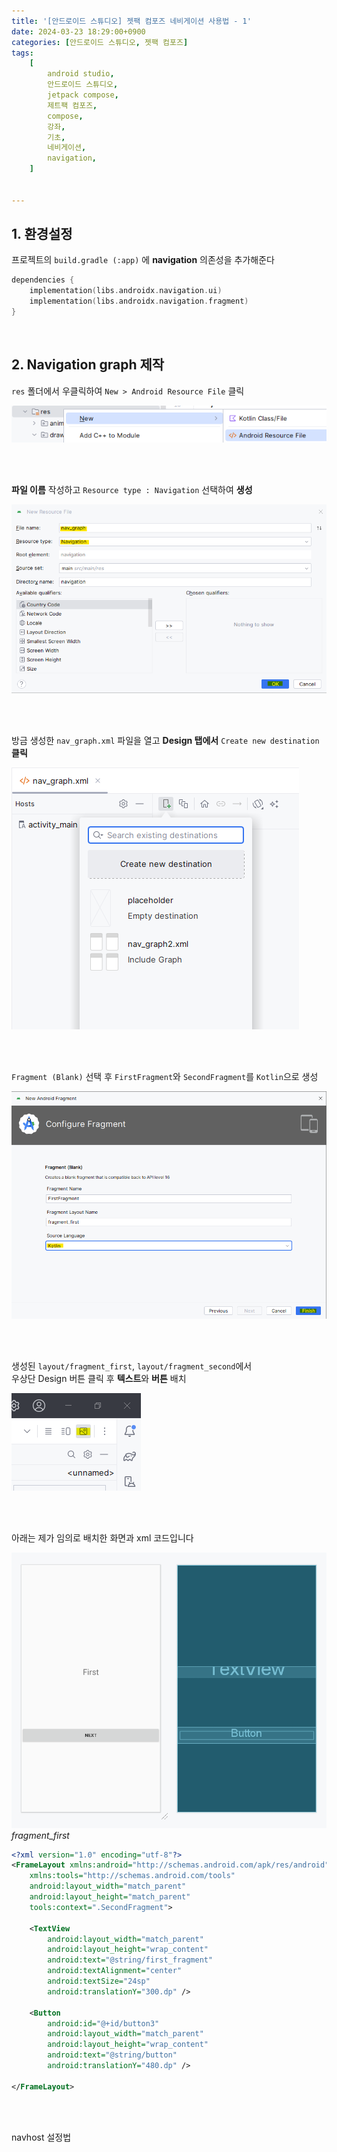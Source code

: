 ```yaml
---
title: '[안드로이드 스튜디오] 젯팩 컴포즈 네비게이션 사용법 - 1'
date: 2024-03-23 18:29:00+0900
categories: [안드로이드 스튜디오, 젯팩 컴포즈]
tags:
    [
        android studio,
        안드로이드 스튜디오,
        jetpack compose,
        제트팩 컴포즈,
        compose,
        강좌,
        기초,
        네비게이션,
        navigation,
    ]


---
```


## 1. 환경설정

프로젝트의 `build.gradle (:app)` 에 <b>navigation</b> 의존성을 추가해준다

```kotlin
dependencies {
    implementation(libs.androidx.navigation.ui)
    implementation(libs.androidx.navigation.fragment)
}
```
<br/>

## 2. Navigation graph 제작

`res` 폴더에서 우클릭하여 `New > Android Resource File` 클릭

![Navigation](/assets/img/0323/2.png)

<br/>
<br/>


<b>파일 이름</b> 작성하고 `Resource type : Navigation` 선택하여 <b>생성</b>

![Navigation](/assets/img/0323/3.png)

<br/>
<br/>

방금 생성한 `nav_graph.xml` 파일을 열고 <b>Design 탭에서</b>  `Create new destination` <b>클릭</b>

![Navigation](/assets/img/0323/4.png)

<br/>
<br/>

`Fragment (Blank)` 선택 후 `FirstFragment`와 `SecondFragment`를 `Kotlin`으로 생성

![Navigation](/assets/img/0323/5.png)

<br/>
<br/>

생성된 `layout/fragment_first`, `layout/fragment_second`에서   
우상단 Design 버튼 클릭 후 <b>텍스트</b>와 <b>버튼</b> 배치

![Navigation](/assets/img/0323/6.png)

<br/>
<br/>

아래는 제가 임의로 배치한 화면과 xml 코드입니다

![Navigation](/assets/img/0323/7.png)
_fragment_first_

```xml
<?xml version="1.0" encoding="utf-8"?>
<FrameLayout xmlns:android="http://schemas.android.com/apk/res/android"
    xmlns:tools="http://schemas.android.com/tools"
    android:layout_width="match_parent"
    android:layout_height="match_parent"
    tools:context=".SecondFragment">

    <TextView
        android:layout_width="match_parent"
        android:layout_height="wrap_content"
        android:text="@string/first_fragment"
        android:textAlignment="center"
        android:textSize="24sp"
        android:translationY="300.dp" />

    <Button
        android:id="@+id/button3"
        android:layout_width="match_parent"
        android:layout_height="wrap_content"
        android:text="@string/button"
        android:translationY="480.dp" />

</FrameLayout>
```

<br/>
<br/>

navhost 설정법

